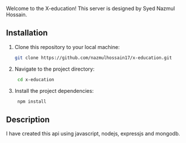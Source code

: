 Welcome to the X-education! This server is designed by Syed Nazmul Hossain.

## Installation

1. Clone this repository to your local machine:

   ```bash
   git clone https://github.com/nazmulhossain17/x-education.git

   ```

2. Navigate to the project directory:

   ```bash
    cd x-education
   ```

3. Install the project dependencies:
   ```bash
    npm install
   ```

## Description

I have created this api using javascript, nodejs, expressjs and mongodb.
